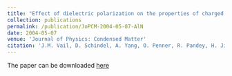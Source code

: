 ```yaml
---
title: "Effect of dielectric polarization on the properties of charged point defects in insulating crystals: the nitrogen vacancy in AlN"
collection: publications
permalink: /publication/JoPCM-2004-05-07-AlN
date: 2004-05-07
venue: 'Journal of Physics: Condensed Matter'
citation: 'J.M. Vail, D. Schindel, A. Yang, O. Penner, R. Pandey, H. Jiang, M.A. Blanco, A. Costales, Q.C. Qiu, Y. Xu (2004) &quot;Effect of dielectric polarization on the properties of charged point defects in insulating crystals: the nitrogen vacancy in AlN&quot; <i>Journal of Physics: Condensed Matter</i>. 16(20)'
---
```

The paper can be downloaded [here]()
